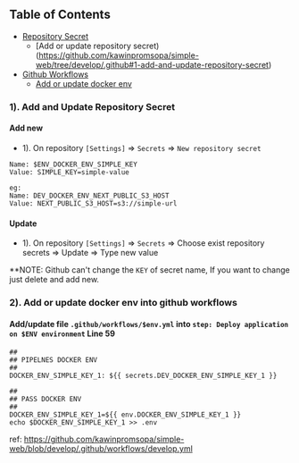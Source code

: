 ## Table of Contents

* [Repository Secret](#repository-secret)
    * [Add or update repository secret)(https://github.com/kawinpromsopa/simple-web/tree/develop/.github#1-add-and-update-repository-secret)
* [Github Workflows](#docker-env)
    * [Add or update docker env](#add-or-update-docker-env)
    
### 1). Add and Update Repository Secret

#### Add new
- 1). On repository `[Settings]` => `Secrets` => `New repository secret`
```
Name: $ENV_DOCKER_ENV_SIMPLE_KEY
Value: SIMPLE_KEY=simple-value
```

```
eg:
Name: DEV_DOCKER_ENV_NEXT_PUBLIC_S3_HOST
Value: NEXT_PUBLIC_S3_HOST=s3://simple-url
```

#### Update
- 1). On repository `[Settings]` => `Secrets` => Choose exist repository secrets => Update => Type new value

**NOTE: Github can't change the `KEY` of secret name, If you want to change just delete and add new.


### 2). Add or update docker env into github workflows

#### Add/update file `.github/workflows/$env.yml` into `step: Deploy application on $ENV environment` **Line 59**
```
##
## PIPELNES DOCKER ENV
##
DOCKER_ENV_SIMPLE_KEY_1: ${{ secrets.DEV_DOCKER_ENV_SIMPLE_KEY_1 }}

##
## PASS DOCKER ENV
##
DOCKER_ENV_SIMPLE_KEY_1=${{ env.DOCKER_ENV_SIMPLE_KEY_1 }}
echo $DOCKER_ENV_SIMPLE_KEY_1 >> .env
```

ref: https://github.com/kawinpromsopa/simple-web/blob/develop/.github/workflows/develop.yml
